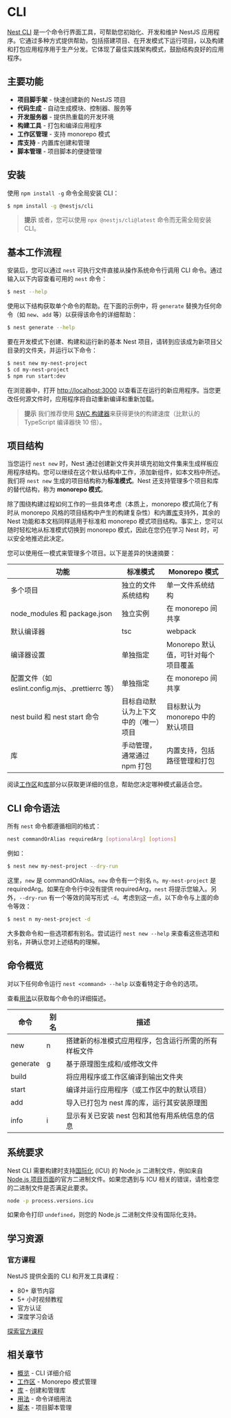 # CLI

[Nest CLI](https://github.com/nestjs/nest-cli) 是一个命令行界面工具，可帮助您初始化、开发和维护 NestJS 应用程序。它通过多种方式提供帮助，包括搭建项目、在开发模式下运行项目，以及构建和打包应用程序用于生产分发。它体现了最佳实践架构模式，鼓励结构良好的应用程序。

## 主要功能

- **项目脚手架** - 快速创建新的 NestJS 项目
- **代码生成** - 自动生成模块、控制器、服务等
- **开发服务器** - 提供热重载的开发环境
- **构建工具** - 打包和编译应用程序
- **工作区管理** - 支持 monorepo 模式
- **库支持** - 内置库创建和管理
- **脚本管理** - 项目脚本的便捷管理

## 安装

使用 `npm install -g` 命令全局安装 CLI：

```bash
$ npm install -g @nestjs/cli
```

> **提示** 或者，您可以使用 `npx @nestjs/cli@latest` 命令而无需全局安装 CLI。

## 基本工作流程

安装后，您可以通过 `nest` 可执行文件直接从操作系统命令行调用 CLI 命令。通过输入以下内容查看可用的 `nest` 命令：

```bash
$ nest --help
```

使用以下结构获取单个命令的帮助。在下面的示例中，将 `generate` 替换为任何命令（如 `new`、`add` 等）以获得该命令的详细帮助：

```bash
$ nest generate --help
```

要在开发模式下创建、构建和运行新的基本 Nest 项目，请转到应该成为新项目父目录的文件夹，并运行以下命令：

```bash
$ nest new my-nest-project
$ cd my-nest-project
$ npm run start:dev
```

在浏览器中，打开 [http://localhost:3000](http://localhost:3000) 以查看正在运行的新应用程序。当您更改任何源文件时，应用程序将自动重新编译和重新加载。

> **提示** 我们推荐使用 [SWC 构建器](../recipes/swc.md)来获得更快的构建速度（比默认的 TypeScript 编译器快 10 倍）。

## 项目结构

当您运行 `nest new` 时，Nest 通过创建新文件夹并填充初始文件集来生成样板应用程序结构。您可以继续在这个默认结构中工作，添加新组件，如本文档中所述。我们将 `nest new` 生成的项目结构称为**标准模式**。Nest 还支持管理多个项目和库的替代结构，称为 **monorepo 模式**。

除了围绕构建过程如何工作的一些具体考虑（本质上，monorepo 模式简化了有时从 monorepo 风格的项目结构中产生的构建复杂性）和内置[库](./libraries.md)支持外，其余的 Nest 功能和本文档同样适用于标准和 monorepo 模式项目结构。事实上，您可以随时轻松地从标准模式切换到 monorepo 模式，因此在您仍在学习 Nest 时，可以安全地推迟此决定。

您可以使用任一模式来管理多个项目。以下是差异的快速摘要：

| 功能 | 标准模式 | Monorepo 模式 |
|------|----------|---------------|
| 多个项目 | 独立的文件系统结构 | 单一文件系统结构 |
| node_modules 和 package.json | 独立实例 | 在 monorepo 间共享 |
| 默认编译器 | tsc | webpack |
| 编译器设置 | 单独指定 | Monorepo 默认值，可针对每个项目覆盖 |
| 配置文件（如 eslint.config.mjs、.prettierrc 等） | 单独指定 | 在 monorepo 间共享 |
| nest build 和 nest start 命令 | 目标自动默认为上下文中的（唯一）项目 | 目标默认为 monorepo 中的默认项目 |
| 库 | 手动管理，通常通过 npm 打包 | 内置支持，包括路径管理和打包 |

阅读[工作区](./workspaces.md)和[库](./libraries.md)部分以获取更详细的信息，帮助您决定哪种模式最适合您。

## CLI 命令语法

所有 `nest` 命令都遵循相同的格式：

```bash
nest commandOrAlias requiredArg [optionalArg] [options]
```

例如：

```bash
$ nest new my-nest-project --dry-run
```

这里，`new` 是 commandOrAlias。`new` 命令有一个别名 `n`。`my-nest-project` 是 requiredArg。如果在命令行中没有提供 requiredArg，`nest` 将提示您输入。另外，`--dry-run` 有一个等效的简写形式 `-d`。考虑到这一点，以下命令与上面的命令等效：

```bash
$ nest n my-nest-project -d
```

大多数命令和一些选项都有别名。尝试运行 `nest new --help` 来查看这些选项和别名，并确认您对上述结构的理解。

## 命令概览

对以下任何命令运行 `nest <command> --help` 以查看特定于命令的选项。

查看[用法](./usages.md)以获取每个命令的详细描述。

| 命令 | 别名 | 描述 |
|------|------|------|
| new | n | 搭建新的标准模式应用程序，包含运行所需的所有样板文件 |
| generate | g | 基于原理图生成和/或修改文件 |
| build |   | 将应用程序或工作区编译到输出文件夹 |
| start |   | 编译并运行应用程序（或工作区中的默认项目） |
| add |   | 导入已打包为 nest 库的库，运行其安装原理图 |
| info | i | 显示有关已安装 nest 包和其他有用系统信息的信息 |

## 系统要求

Nest CLI 需要构建时支持[国际化](https://nodejs.org/api/intl.html) (ICU) 的 Node.js 二进制文件，例如来自 [Node.js 项目页面](https://nodejs.org/en/download)的官方二进制文件。如果您遇到与 ICU 相关的错误，请检查您的二进制文件是否满足此要求。

```bash
node -p process.versions.icu
```

如果命令打印 `undefined`，则您的 Node.js 二进制文件没有国际化支持。

## 学习资源

### 官方课程

NestJS 提供全面的 CLI 和开发工具课程：

- 80+ 章节内容
- 5+ 小时视频教程
- 官方认证
- 深度学习会话

[探索官方课程](https://courses.nestjs.com/)

## 相关章节

- [概览](./overview.md) - CLI 详细介绍
- [工作区](./workspaces.md) - Monorepo 模式管理
- [库](./libraries.md) - 创建和管理库
- [用法](./usages.md) - 命令详细用法
- [脚本](./scripts.md) - 项目脚本管理
